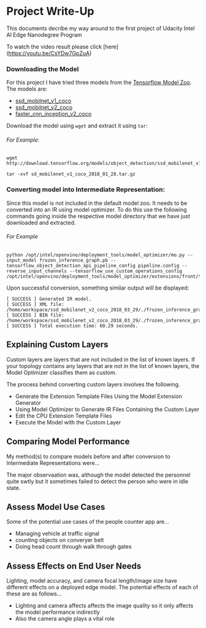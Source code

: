 # Project Write-Up

This documents decribe my way around to the first project of Udacity Intel AI Edge Nanodegree Program

To watch the video result please click [here] (https://youtu.be/CsYDw7GpZuA)

### Downloading the Model

For this project I have tried three models from the [Tensorflow Model Zoo](https://github.com/tensorflow/models/blob/master/research/object_detection/g3doc/detection_model_zoo.md). The models are:

- [ssd_mobilnet_v1_coco](http://download.tensorflow.org/models/object_detection/ssd_mobilenet_v1_coco_2018_01_28.tar.gz)
- [ssd_mobilnet_v2_coco](http://download.tensorflow.org/models/object_detection/ssd_mobilenet_v2_coco_2018_03_29.tar.gz)
- [faster_cnn_inception_v2_coco](http://download.tensorflow.org/models/object_detection/faster_rcnn_inception_v2_coco_2018_01_28.tar.gz)

Download the model using `wget` and extract it using `tar`:

###### For Example:
```
wget http://download.tensorflow.org/models/object_detection/ssd_mobilenet_v1_coco_2018_01_28.tar.gz

tar -xvf sd_mobilenet_v1_coco_2018_01_28.tar.gz
```
### Converting model into Intermediate Representation:

Since this model is not included in the default model zoo. It needs to be converted into an IR using model optimizer. To do this use the following commands going inside the respective model directory that we have just downloaded and extracted.

###### For Example

```
python /opt/intel/openvino/deployment_tools/model_optimizer/mo.py --input_model frozen_inference_graph.pb --tensorflow_object_detection_api_pipeline_config pipeline.config --reverse_input_channels --tensorflow_use_custom_operations_config /opt/intel/openvino/deployment_tools/model_optimizer/extensions/front/tf/ssd_v2_support.json
```

Upon successful conversion, something similar output will be displayed:
```
[ SUCCESS ] Generated IR model.
[ SUCCESS ] XML file: /home/workspace/ssd_mobilenet_v2_coco_2018_03_29/./frozen_inference_graph.xml
[ SUCCESS ] BIN file: /home/workspace/ssd_mobilenet_v2_coco_2018_03_29/./frozen_inference_graph.bin
[ SUCCESS ] Total execution time: 60.29 seconds. 
```

## Explaining Custom Layers

Custom layers are layers that are not included in the list of known layers. If your topology contains any layers that are not in the list of known layers, the Model Optimizer classifies them as custom.

The process behind converting custom layers involves the following.

- Generate the Extension Template Files Using the Model Extension Generator
- Using Model Optimizer to Generate IR Files Containing the Custom Layer
- Edit the CPU Extension Template Files
- Execute the Model with the Custom Layer

## Comparing Model Performance

My method(s) to compare models before and after conversion to Intermediate Representations
were...

The major observaation was, although the model detected the personnel quite swtly but it sometimes failed to detect the person who were in idle state.

## Assess Model Use Cases

Some of the potential use cases of the people counter app are...

- Managing vehicle at traffic signal
- counting objects on converyer belt
- Doing head count through walk through gates

## Assess Effects on End User Needs

Lighting, model accuracy, and camera focal length/image size have different effects on a
deployed edge model. The potential effects of each of these are as follows...

- Lighting and camera affects affects the image quality so it only affects the model performance indirectly
- Also the camera angle plays a vital role
